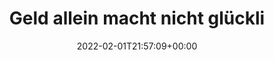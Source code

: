 ---
retweeted: false
source: <a href="https://mobile.twitter.com" rel="nofollow">Twitter Web App</a>
entities:
  hashtags: []
  symbols: []
  user_mentions: []
  urls:
  - url: https://t.co/AdDpugTREi
    expanded_url: https://www.bloomberg.com/news/articles/2022-02-01/superyacht-sales-jumped-77-last-year-as-inventories-shrank
    display_url: bloomberg.com/news/articles/…
    indices:
    - '81'
    - '104'
display_text_range:
- '0'
- '104'
favorite_count: '2'
id_str: '1488632539296186377'
truncated: false
retweet_count: '0'
id: '1488632539296186377'
possibly_sensitive: false
created_at: Tue Feb 01 21:57:09 +0000 2022
favorited: false
full_text: Geld allein macht nicht glücklich. (Wenn die Yacht gerade nicht lieferbar
  ist)
lang: de
quote_url: https://www.bloomberg.com/news/articles/2022-02-01/superyacht-sales-jumped-77-last-year-as-inventories-shrank
tags:
- pesos:twitter
date: '2022-02-01T21:57:09+00:00'
src: https://twitter.com/bascht/status/1488632539296186377
original_url: https://twitter.com/bascht/status/1488632539296186377
type: twitter_tweet
text: Geld allein macht nicht glücklich. (Wenn die Yacht gerade nicht lieferbar ist)
title: Geld allein macht nicht glückli

---